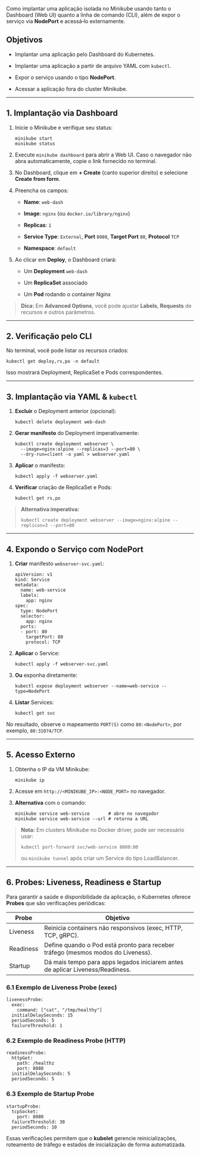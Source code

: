 Como implantar uma aplicação isolada no Minikube usando tanto o Dashboard (Web UI) quanto a linha de comando (CLI), além de expor o serviço via **NodePort** e acessá‑lo externamente.

## Objetivos

- Implantar uma aplicação pelo Dashboard do Kubernetes.
    
- Implantar uma aplicação a partir de arquivo YAML com `kubectl`.
    
- Expor o serviço usando o tipo **NodePort**.
    
- Acessar a aplicação fora do cluster Minikube.
    

---

## 1. Implantação via Dashboard

1. Inicie o Minikube e verifique seu status:
    
    ```
    minikube start
    minikube status
    ```
    
2. Execute `minikube dashboard` para abrir a Web UI. Caso o navegador não abra automaticamente, copie o link fornecido no terminal.
    
3. No Dashboard, clique em **+ Create** (canto superior direito) e selecione **Create from form**.
    
4. Preencha os campos:
    
    - **Name**: `web-dash`
        
    - **Image**: `nginx` (ou `docker.io/library/nginx`)
        
    - **Replicas**: `1`
        
    - **Service Type**: `External`, **Port** `8080`, **Target Port** `80`, **Protocol** `TCP`
        
    - **Namespace**: `default`
        
5. Ao clicar em **Deploy**, o Dashboard criará:
    
    - Um **Deployment** `web-dash`
        
    - Um **ReplicaSet** associado
        
    - Um **Pod** rodando o container Nginx
        

> **Dica:** Em **Advanced Options**, você pode ajustar **Labels**, **Requests** de recursos e outros parâmetros.

---

## 2. Verificação pelo CLI

No terminal, você pode listar os recursos criados:

```
kubectl get deploy,rs,po -n default
```

Isso mostrará Deployment, ReplicaSet e Pods correspondentes.

---

## 3. Implantação via YAML & `kubectl`

1. **Excluir** o Deployment anterior (opcional):
    
    ```
    kubectl delete deployment web-dash
    ```
    
2. **Gerar manifesto** do Deployment imperativamente:
    
    ```
    kubectl create deployment webserver \
      --image=nginx:alpine --replicas=3 --port=80 \
      --dry-run=client -o yaml > webserver.yaml
    ```
    
3. **Aplicar** o manifesto:
    
    ```
    kubectl apply -f webserver.yaml
    ```
    
4. **Verificar** criação de ReplicaSet e Pods:
    
    ```
    kubectl get rs,po
    ```
    

> **Alternativa imperativa:**
> 
> ```
> kubectl create deployment webserver --image=nginx:alpine --replicas=3 --port=80
> ```

---

## 4. Expondo o Serviço com NodePort

1. **Criar** manifesto `webserver-svc.yaml`:
    
    ```
    apiVersion: v1
    kind: Service
    metadata:
      name: web-service
      labels:
        app: nginx
    spec:
      type: NodePort
      selector:
        app: nginx
      ports:
      - port: 80
        targetPort: 80
        protocol: TCP
    ```
    
2. **Aplicar** o Service:
    
    ```
    kubectl apply -f webserver-svc.yaml
    ```
    
3. **Ou** exponha diretamente:
    
    ```
    kubectl expose deployment webserver --name=web-service --type=NodePort
    ```
    
4. **Listar** Services:
    
    ```
    kubectl get svc
    ```
    

No resultado, observe o mapeamento `PORT(S)` como `80:<NodePort>`, por exemplo, `80:31074/TCP`.

---

## 5. Acesso Externo

1. Obtenha o IP da VM Minikube:
    
    ```
    minikube ip
    ```
    
2. Acesse em `http://<MINIKUBE_IP>:<NODE_PORT>` no navegador.
    
3. **Alternativa** com o comando:
    
    ```
    minikube service web-service       # abre no navegador
    minikube service web-service --url # retorna a URL
    ```
    

> **Nota:** Em clusters Minikube no Docker driver, pode ser necessário usar:
> 
> ```
> kubectl port-forward svc/web-service 8080:80
> ```
> 
> ou `minikube tunnel` após criar um Service do tipo LoadBalancer.

---

## 6. Probes: Liveness, Readiness e Startup

Para garantir a saúde e disponibilidade da aplicação, o Kubernetes oferece **Probes** que são verificações periódicas:

|Probe|Objetivo|
|---|---|
|Liveness|Reinicia containers não responsivos (exec, HTTP, TCP, gRPC).|
|Readiness|Define quando o Pod está pronto para receber tráfego (mesmos modos do Liveness).|
|Startup|Dá mais tempo para apps legados iniciarem antes de aplicar Liveness/Readiness.|

### 6.1 Exemplo de Liveness Probe (exec)

```
livenessProbe:
  exec:
    command: ["cat", "/tmp/healthy"]
  initialDelaySeconds: 15
  periodSeconds: 5
  failureThreshold: 1
```

### 6.2 Exemplo de Readiness Probe (HTTP)

```
readinessProbe:
  httpGet:
    path: /healthz
    port: 8080
  initialDelaySeconds: 5
  periodSeconds: 5
```

### 6.3 Exemplo de Startup Probe

```
startupProbe:
  tcpSocket:
    port: 8080
  failureThreshold: 30
  periodSeconds: 10
```

Essas verificações permitem que o **kubelet** gerencie reinicializações, roteamento de tráfego e estados de inicialização de forma automatizada.